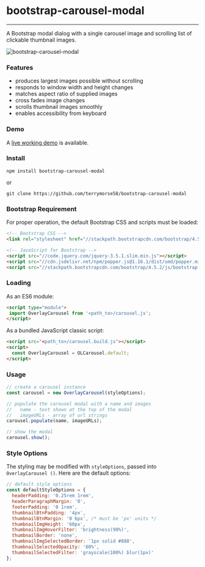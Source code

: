 # bootstrap-carousel-modal
---
A Bootstrap modal dialog with a single carousel image and
scrolling list of clickable thumbnail images.
 
![bootstrap-carousel-modal](https://terrymorse.com/public/bootstrap-carousel-modal.gif "Sample
 carousel modal")
 
 ### Features ###
 
 + produces largest images possible without scrolling
 + responds to window width and height changes
 + matches aspect ratio of supplied images
 + cross fades image changes
 + scrolls thumbnail images smoothly
 + enables accessibility from keyboard
 
 ### Demo ###
 
 A [live working demo](https://terrymorse.com/private/modalcarousel/index.html) is available.
 
 ### Install ###
 ```text
npm install bootstrap-carousel-modal
```
or
```text
git clone https://github.com/terrymorse58/bootstrap-carousel-modal
```

### Bootstrap Requirement ###
For proper operation, the default Bootstrap CSS and scripts must be loaded:
```html
<!-- Bootstrap CSS -->
<link rel="stylesheet" href="//stackpath.bootstrapcdn.com/bootstrap/4.5.2/css/bootstrap.min.css">

<!-- JavaScript for Bootstrap -->
<script src="//code.jquery.com/jquery-3.5.1.slim.min.js"></script>
<script src="//cdn.jsdelivr.net/npm/popper.js@1.16.1/dist/umd/popper.min.js"></script>
<script src="//stackpath.bootstrapcdn.com/bootstrap/4.5.2/js/bootstrap.min.js"></script>

```

 ### Loading ###
As an ES6 module:
 ```html
<script type="module">
  import OverlayCarousel from '<path_to>/carousel.js';
</script>
```

As a bundled JavaScript classic script:
```html
<script src="<path_to>/carousel.build.js"></script>
<script>
  const OverlayCarousel = OLCarousel.default;
</script>
```

### Usage ###
```javascript
// create a carousel instance
const carousel = new OverlayCarousel(styleOptions);

// populate the carousel modal with a name and images
//   name - text shown at the top of the modal
//   imageURLs - array of url strings 
carousel.populate(name, imageURLs);

// show the modal
carousel.show();
```
### Style Options ###

The styling may be modified with `styleOptions`, passed into `OverlayCarousel
()`. Here are the default options:

```javascript
// default style options
const defaultStyleOptions = {
  headerPadding: '0.25rem 1rem',
  headerParagraphMargin: '0',
  footerPadding: '0 1rem',
  thumbnailBtnPadding: '4px',
  thumbnailBtnMargin: '0 6px', /* must be 'px' units */
  thumbnailImgHeight: '60px',
  thumbnailImgHoverFilter: 'brightness(90%)',
  thumbnailBorder: 'none',
  thumbnailImgSelectedBorder: '1px solid #888',
  thumbnailSelectedOpacity: '60%',
  thumbnailSelectedFilter: 'grayscale(100%) blur(1px)'
};
```
